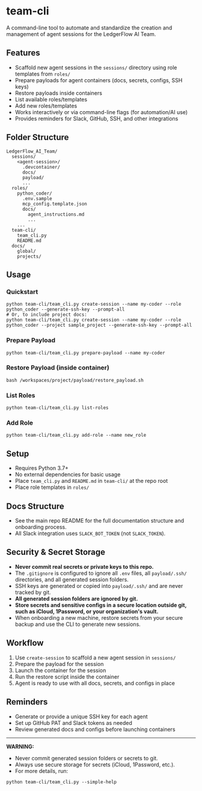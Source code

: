 # team-cli

A command-line tool to automate and standardize the creation and management of agent sessions for the LedgerFlow AI Team.

## Features
- Scaffold new agent sessions in the `sessions/` directory using role templates from `roles/`
- Prepare payloads for agent containers (docs, secrets, configs, SSH keys)
- Restore payloads inside containers
- List available roles/templates
- Add new roles/templates
- Works interactively or via command-line flags (for automation/AI use)
- Provides reminders for Slack, GitHub, SSH, and other integrations

## Folder Structure
```
LedgerFlow_AI_Team/
  sessions/
    <agent-session>/
      .devcontainer/
      docs/
      payload/
      ...
  roles/
    python_coder/
      .env.sample
      mcp_config.template.json
      docs/
        agent_instructions.md
        ...
    ...
  team-cli/
    team_cli.py
    README.md
  docs/
    global/
    projects/
```

## Usage

### Quickstart
```
python team-cli/team_cli.py create-session --name my-coder --role python_coder --generate-ssh-key --prompt-all
# Or, to include project docs:
python team-cli/team_cli.py create-session --name my-coder --role python_coder --project sample_project --generate-ssh-key --prompt-all
```

### Prepare Payload
```
python team-cli/team_cli.py prepare-payload --name my-coder
```

### Restore Payload (inside container)
```
bash /workspaces/project/payload/restore_payload.sh
```

### List Roles
```
python team-cli/team_cli.py list-roles
```

### Add Role
```
python team-cli/team_cli.py add-role --name new_role
```

## Setup
- Requires Python 3.7+
- No external dependencies for basic usage
- Place `team_cli.py` and `README.md` in `team-cli/` at the repo root
- Place role templates in `roles/`

## Docs Structure
- See the main repo README for the full documentation structure and onboarding process.
- All Slack integration uses `SLACK_BOT_TOKEN` (not `SLACK_TOKEN`).

## Security & Secret Storage
- **Never commit real secrets or private keys to this repo.**
- The `.gitignore` is configured to ignore all `.env` files, all `payload/.ssh/` directories, and all generated session folders.
- SSH keys are generated or copied into `payload/.ssh/` and are never tracked by git.
- **All generated session folders are ignored by git.**
- **Store secrets and sensitive configs in a secure location outside git, such as iCloud, 1Password, or your organization's vault.**
- When onboarding a new machine, restore secrets from your secure backup and use the CLI to generate new sessions.

## Workflow
1. Use `create-session` to scaffold a new agent session in `sessions/`
2. Prepare the payload for the session
3. Launch the container for the session
4. Run the restore script inside the container
5. Agent is ready to use with all docs, secrets, and configs in place

## Reminders
- Generate or provide a unique SSH key for each agent
- Set up GitHub PAT and Slack tokens as needed
- Review generated docs and configs before launching containers

---

**WARNING:**
- Never commit generated session folders or secrets to git.
- Always use secure storage for secrets (iCloud, 1Password, etc.).
- For more details, run:
```
python team-cli/team_cli.py --simple-help
``` 